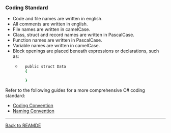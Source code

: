 ### Coding Standard

* Code and file names are written in english.
* All comments are written in english.
* File names are written in camelCase.
* Class, struct and record names are written in PascalCase.
* Function names are written in PascalCase.
* Variable names are written in camelCase.
* Block openings are placed beneath expressions or declarations, such as:
    * ```bash
        public struct Data
        {

        }
        ```

Refer to the following guides for a more comprehensive C# coding standard:

* [Coding Convention](https://learn.microsoft.com/en-us/dotnet/csharp/fundamentals/coding-style/coding-conventions)
* [Naming Convention](https://learn.microsoft.com/en-us/dotnet/csharp/fundamentals/coding-style/identifier-names)

---

[Back to REAMDE](../README.md)